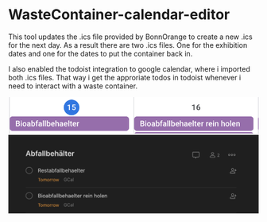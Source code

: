 # WasteContainer-calendar-editor
This tool updates the .ics file provided by BonnOrange to create a new .ics for the next day.
As a result there are two .ics files. One for the exhibition dates and one for the dates to put the container back in.

I also enabled the todoist integration to google calendar, where i imported both .ics files. 
That way i get the approriate todos in todoist whenever i need to interact with a waste container.

![Google Calendar](gcal_screenshot.png "Google Calendar screenshot")
![Todoist](todoist_screenshot.png "Todoist screenshot")

